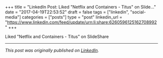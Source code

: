 +++
title = "LinkedIn Post: Liked "Netflix and Containers - Titus" on Slide..."
date = "2017-04-19T22:53:52"
draft = false
tags = ["linkedin", "social-media"]
categories = ["posts"]
type = "post"
linkedin_url = "https://www.linkedin.com/feed/update/urn:li:share:6260596125162708992"
+++

Liked "Netflix and Containers - Titus" on SlideShare

---

*This post was originally published on [LinkedIn](https://www.linkedin.com/in/adrianmoreno/recent-activity/all/).*